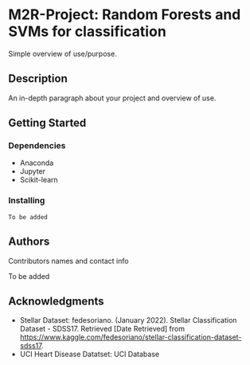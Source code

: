 # M2R-Project: Random Forests and SVMs for classification

Simple overview of use/purpose.

## Description

An in-depth paragraph about your project and overview of use.

## Getting Started

### Dependencies

* Anaconda
* Jupyter
* Scikit-learn

### Installing
```To be added```

## Authors

Contributors names and contact info

To be added

## Acknowledgments

* Stellar Dataset: fedesoriano. (January 2022). Stellar Classification Dataset - SDSS17. Retrieved [Date Retrieved] from https://www.kaggle.com/fedesoriano/stellar-classification-dataset-sdss17.
* UCI Heart Disease Datatset: UCI Database
